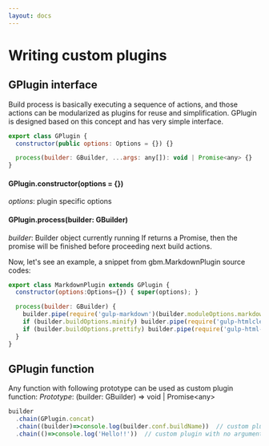 ```yaml
---
layout: docs
---
```

# Writing custom plugins

## GPlugin interface
Build process is basically executing a sequence of actions, and those actions can be modularized as plugins for reuse and simplification. GPlugin is designed based on this concept and has very simple interface.

```javascript
export class GPlugin {
  constructor(public options: Options = {}) {}

  process(builder: GBuilder, ...args: any[]): void | Promise<any> {}
}
```

#### GPlugin.constructor(options = {})
*options*: plugin specific options

#### GPlugin.process(builder: GBuilder)
*builder*: Builder object currently running
If returns a Promise, then the promise will be finished before proceeding next build actions.

Now, let's see an example, a snippet from gbm.MarkdownPlugin source codes:
```javascript
export class MarkdownPlugin extends GPlugin {
  constructor(options:Options={}) { super(options); }

  process(builder: GBuilder) {
    builder.pipe(require('gulp-markdown')(builder.moduleOptions.markdown));
    if (builder.buildOptions.minify) builder.pipe(require('gulp-htmlclean')(builder.moduleOptions.htmlmin));
    if (builder.buildOptions.prettify) builder.pipe(require('gulp-html-prettify')(builder.moduleOptions.htmlPrettify));
  }
}
```

## GPlugin function
Any function with following prototype can be used as custom plugin function:
*Prototype*: (builder: GBuilder) =\> void | Promise\<any\>
```javascript
builder
  .chain(GPlugin.concat)
  .chain((builder)=>console.log(builder.conf.buildName))  // custom plugin using builder argument
  .chain(()=>console.log('Hello!!'))  // custom plugin with no argument
```
